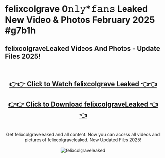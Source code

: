 # felixcolgrave 0𝚗𝚕𝚢*𝚏𝚊𝚗𝚜 Leaked New Video & Photos February 2025 #g7b1h

<h2>felixcolgraveLeaked Videos And Photos - Update Files 2025!</h2>
<br>
<div align="center">
<h2><a href="https://mediaupload.pro?title=felixcolgrave&ref=11F" rel="nofollow">👉👉 Click to Watch felixcolgrave Leaked 👈👈</a></h2>
<h2><a href="https://mediaupload.pro?title=felixcolgrave&ref=11F" rel="nofollow">👉👉 Click to Download felixcolgraveLeaked 👈👈</a></h2>
<br>
Get felixcolgraveleaked and all content. Now you can access all videos and pictures of felixcolgraveleaked. New Updated Files 2025!
<br>
<br>
<a href="https://mediaupload.pro?title=felixcolgrave&ref=11F" rel="nofollow" data-target="animated-image.originalLink"><img src="https://i.ibb.co/Gkj2r4b/banner.png" alt="felixcolgraveleaked" style="max-width: 100%; display: inline-block;" data-target="animated-image.originalImage"></a>
</div>
<br>

